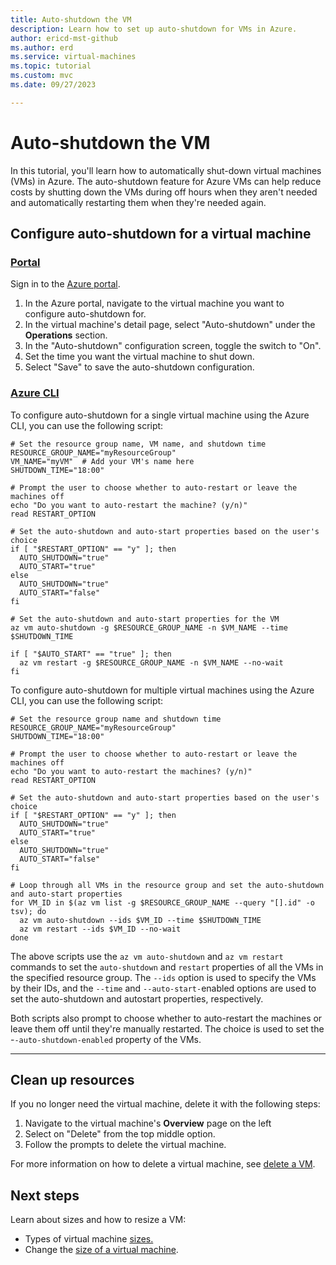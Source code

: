 ```yaml
---
title: Auto-shutdown the VM
description: Learn how to set up auto-shutdown for VMs in Azure.
author: ericd-mst-github
ms.author: erd
ms.service: virtual-machines
ms.topic: tutorial
ms.custom: mvc
ms.date: 09/27/2023

---
```


# Auto-shutdown the VM

In this tutorial, you'll learn how to automatically shut-down virtual machines (VMs) in Azure. The auto-shutdown feature for Azure VMs can help reduce costs by shutting down the VMs during off hours when they aren't needed and automatically restarting them when they're needed again.

## Configure auto-shutdown for a virtual machine

### [Portal](#tab/portal)

Sign in to the [Azure portal](https://portal.azure.com/).
1. In the Azure portal, navigate to the virtual machine you want to configure auto-shutdown for.
2. In the virtual machine's detail page, select "Auto-shutdown" under the **Operations** section.
3. In the "Auto-shutdown" configuration screen, toggle the switch to "On".
4. Set the time you want the virtual machine to shut down.
5. Select "Save" to save the auto-shutdown configuration.

### [Azure CLI](#tab/azure-cli)

To configure auto-shutdown for a single virtual machine using the Azure CLI, you can use the following script:

```azurecli-interactive
# Set the resource group name, VM name, and shutdown time
RESOURCE_GROUP_NAME="myResourceGroup"
VM_NAME="myVM"  # Add your VM's name here
SHUTDOWN_TIME="18:00"

# Prompt the user to choose whether to auto-restart or leave the machines off
echo "Do you want to auto-restart the machine? (y/n)"
read RESTART_OPTION

# Set the auto-shutdown and auto-start properties based on the user's choice
if [ "$RESTART_OPTION" == "y" ]; then
  AUTO_SHUTDOWN="true"
  AUTO_START="true"
else
  AUTO_SHUTDOWN="true"
  AUTO_START="false"
fi

# Set the auto-shutdown and auto-start properties for the VM
az vm auto-shutdown -g $RESOURCE_GROUP_NAME -n $VM_NAME --time $SHUTDOWN_TIME

if [ "$AUTO_START" == "true" ]; then
  az vm restart -g $RESOURCE_GROUP_NAME -n $VM_NAME --no-wait
fi
```

To configure auto-shutdown for multiple virtual machines using the Azure CLI, you can use the following script:

```azurecli-interactive
# Set the resource group name and shutdown time
RESOURCE_GROUP_NAME="myResourceGroup"
SHUTDOWN_TIME="18:00"

# Prompt the user to choose whether to auto-restart or leave the machines off
echo "Do you want to auto-restart the machines? (y/n)"
read RESTART_OPTION

# Set the auto-shutdown and auto-start properties based on the user's choice
if [ "$RESTART_OPTION" == "y" ]; then
  AUTO_SHUTDOWN="true"
  AUTO_START="true"
else
  AUTO_SHUTDOWN="true"
  AUTO_START="false"
fi

# Loop through all VMs in the resource group and set the auto-shutdown and auto-start properties
for VM_ID in $(az vm list -g $RESOURCE_GROUP_NAME --query "[].id" -o tsv); do
  az vm auto-shutdown --ids $VM_ID --time $SHUTDOWN_TIME
  az vm restart --ids $VM_ID --no-wait
done
```

The above scripts use the `az vm auto-shutdown` and `az vm restart` commands to set the `auto-shutdown` and `restart` properties of all the VMs in the specified resource group. The `--ids` option is used to specify the VMs by their IDs, and the `--time` and `--auto-start-`enabled options are used to set the auto-shutdown and autostart properties, respectively.

Both scripts also prompt to choose whether to auto-restart the machines or leave them off until they're manually restarted. The choice is used to set the -`-auto-shutdown-enabled` property of the VMs.

---

## Clean up resources

If you no longer need the virtual machine, delete it with the following steps:

1. Navigate to the virtual machine's **Overview** page on the left
1. Select on "Delete" from the top middle option.
1. Follow the prompts to delete the virtual machine.

For more information on how to delete a virtual machine, see [delete a VM](./delete.md).

## Next steps

Learn about sizes and how to resize a VM:
- Types of virtual machine [sizes.](./sizes.md)
- Change the [size of a virtual machine](./resize-vm.md).
